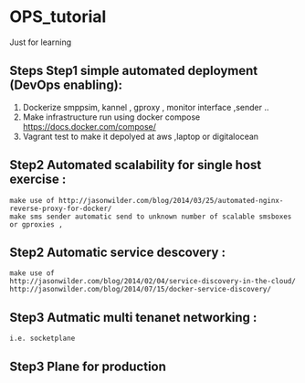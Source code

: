# OPS_tutorial
Just for learning

Steps 
  Step1 simple automated deployment (DevOps enabling):
  ---------------------------------------------------
  1. Dockerize smppsim, kannel , gproxy , monitor interface ,sender  ..
  2. Make infrastructure run using docker compose https://docs.docker.com/compose/
  3. Vagrant test to make it depolyed at aws ,laptop or digitalocean
  
  Step2 Automated scalability for single host exercise :
  -----------------------------------------------------
    make use of http://jasonwilder.com/blog/2014/03/25/automated-nginx-reverse-proxy-for-docker/ 
    make sms sender automatic send to unknown number of scalable smsboxes or gproxies , 
    
  Step2 Automatic service descovery :
  ---------------------------------
    make use of 
    http://jasonwilder.com/blog/2014/02/04/service-discovery-in-the-cloud/
    http://jasonwilder.com/blog/2014/07/15/docker-service-discovery/

  Step3 Autmatic multi tenanet networking :
  ----------------------------------------
    i.e. socketplane 
    
  Step3 Plane for production
  --------------------------
